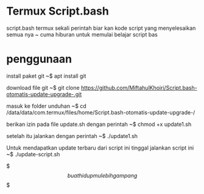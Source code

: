 # Termux Script.bash

script.bash termux
sekali perintah biar kan kode script yang menyelesaikan semua nya
~ cuma hiburan untuk memulai belajar script bas

# penggunaan

install paket git
~$ apt install git

download file git
~$ git clone https://github.com/MiftahulKhoiri/Script.bash-otomatis-update-upgrade-.git 

masuk ke folder unduhan
~$ cd /data/data/com.termux/files/home/Script.bash-otomatis-update-upgrade-/

berikan izin pada file update.sh dengan perintah
~$ chmod +x update1.sh

setelah itu jalankan dengan perintah 
~$ ./update1.sh

Untuk mendapatkan update terbaru dari script ini tinggal jalankan script ini
~$ ./update-script.sh

$$$ buat hidup mu lebih gampang $$$
